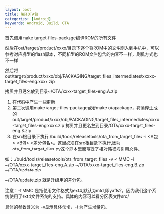 ```yaml
---
layout: post
title: 编译OTA包
categories: [Android]
keywords: Android, Build, OTA
---
```


首先调用make target-files-package编译ROM的所有文件

然后在out/target/product/xxxx/目录下逐个将ROM中的文件刷入到手机中，可以参考对应机型的flash脚本，不同机型的ROM文件包含的内容不一样，刷机方式也不一样

然后将out/target/product/xxxx/obj/PACKAGING/target_files_intermediates/xxxxx-target_files-eng.xxxx.zip

拷贝并且更名放到目录~/OTA/xxxx-target_files-eng.A.zip

1. 在代码中产生一些更新
2. 第二次调用make  target-files-package或者make otapackage，将编译生成的out/target/product/xxxx/obj/PACKAGING/target_files_intermediates/xxxx-target_files-eng.xxxx.zip 拷贝并且更名放到目录/OTA/xxxx-target_files-eng.B.zip
3. 在src根目录下执行./build/tools/releasetools/ota_from_target_files -i <A包> <B包> <差分包名>。这里必须在src根目录下执行,因为ota_from_target_files.py这个脚本里面写定了相对路径的引用文件。

如：./build/tools/releasetools/ota_from_target_files -v -t MMC -i ~/OTA/xxxx-target_files-eng.A.zip ~/OTA/xxxx-target_files-eng.B.zip ~/OTA/update.zip  

~/OTA/update.zip  就是升级用的差分包。

注意：-t MMC 是指使用文件格式为ext4,默认为mtd,即yaffs2。因为我们这个系统使用了ext4文件系统的支持。具体的内容可以看分区表文件src/

具体的参数含义为 -v显示具体命令，-i 为产生增量包。